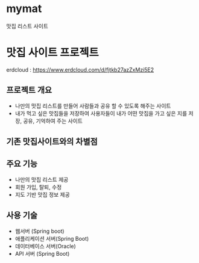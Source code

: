 # mymat
맛집 리스트 사이트 
# 맛집 사이트 프로젝트
erdcloud : https://www.erdcloud.com/d/fjtkb27azZxMzi5E2
## 프로젝트 개요

- 나만의 맛집 리스트를 만들어 사람들과 공유 할 수 있도록 해주는 사이트
- 내가 먹고 싶은 맛집들을 저장하여 사용자들이 내가 어떤 맛집을 가고 싶은 지를 저장, 공유, 기억하여 주는 사이트

## 기존 맛집사이트와의 차별점

## 주요 기능

- 나만의 맛집 리스트 제공
- 회원 가입, 탈퇴, 수정
- 지도 기반 맛집 정보 제공

## 사용 기술

- 웹서버 (Spring boot)
- 애플리케이션 서버(Spring Boot)
- 데이터베이스 서버(Oracle)
- API 서버 (Spring Boot)

